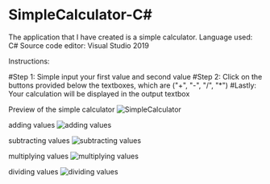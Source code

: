 # SimpleCalculator-C#
The application that I have created is a simple calculator.
Language used: C#
Source code editor: Visual Studio 2019

Instructions: 

#Step 1:
Simple input your first value and second value
#Step 2: 
Click on the buttons provided below the textboxes, which are ("+", "-", "/", "*")
#Lastly:
Your calculation will be displayed in the output textbox

Preview of the simple calculator
![SimpleCalculator](https://user-images.githubusercontent.com/109598715/182707499-b98b05bd-4b3c-4403-a203-2cdf37436164.png)

adding values
![adding values](https://user-images.githubusercontent.com/109598715/182707543-b2de0863-e28c-41ae-a36a-4ac1b132b001.png)

subtracting values 
![subtracting values](https://user-images.githubusercontent.com/109598715/182707580-cff99390-39c9-4664-8d13-ac6289b953b6.png)

multiplying values 
![multiplying values](https://user-images.githubusercontent.com/109598715/182707626-9bcd9b56-e43f-4fd1-87cf-d4f063c594c3.png)

dividing values 
![dividing values](https://user-images.githubusercontent.com/109598715/182707657-0dade8f8-9607-4b0f-9839-13a9b763bffb.png)
